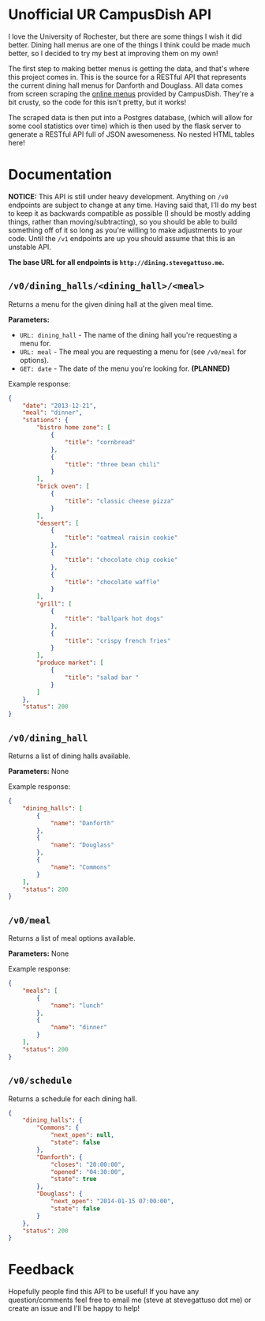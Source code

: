 Unofficial UR CampusDish API
===
I love the University of Rochester, but there are some things I wish it did better. Dining hall menus are one of the things I think could be made much better, so I decided to try my best at improving them on my own!

The first step to making better menus is getting the data, and that's where this project comes in. This is the source for a RESTful API that represents the current dining hall menus for Danforth and Douglass. All data comes from screen scraping the [online menus](http://www.campusdish.com/en-US/CSNE/Rochester/Menus/DanforthFreshFoodCompany.htm) provided by CampusDish. They're a bit crusty, so the code for this isn't pretty, but it works!

The scraped data is then put into a Postgres database, (which will allow for some cool statistics over time) which is then used by the flask server to generate a RESTful API full of JSON awesomeness. No nested HTML tables here!

Documentation
===
**NOTICE:** This API is still under heavy development. Anything on `/v0` endpoints are subject to change at any time. Having said that, I'll do my best to keep it as backwards compatible as possible (I should be mostly adding things, rather than moving/subtracting), so you should be able to build something off of it so long as you're willing to make adjustments to your code. Until the `/v1` endpoints are up you should assume that this is an unstable API.

**The base URL for all endpoints is `http://dining.stevegattuso.me`.**

## `/v0/dining_halls/<dining_hall>/<meal>`
Returns a menu for the given dining hall at the given meal time.

**Parameters:**
* `URL: dining_hall` - The name of the dining hall you're requesting a menu for.
* `URL: meal` - The meal you are requesting a menu for (see `/v0/meal` for options).
* `GET: date` - The date of the menu you're looking for. **(PLANNED)**

Example response:
```json
{
    "date": "2013-12-21", 
    "meal": "dinner", 
    "stations": {
        "bistro home zone": [
            {
                "title": "cornbread"
            }, 
            {
                "title": "three bean chili"
            }
        ], 
        "brick oven": [
            {
                "title": "classic cheese pizza"
            }
        ], 
        "dessert": [
            {
                "title": "oatmeal raisin cookie"
            }, 
            {
                "title": "chocolate chip cookie"
            }, 
            {
                "title": "chocolate waffle"
            }
        ], 
        "grill": [
            {
                "title": "ballpark hot dogs"
            }, 
            {
                "title": "crispy french fries"
            }
        ], 
        "produce market": [
            {
                "title": "salad bar "
            }
        ]
    }, 
    "status": 200
}

```

## `/v0/dining_hall`
Returns a list of dining halls available.

**Parameters:** None

Example response:
```json
{
    "dining_halls": [
        {
            "name": "Danforth"
        }, 
        {
            "name": "Douglass"
        }, 
        {
            "name": "Commons"
        }
    ], 
    "status": 200
}
```

## `/v0/meal`
Returns a list of meal options available.

**Parameters:** None

Example response:
```json
{
    "meals": [
        {
            "name": "lunch"
        }, 
        {
            "name": "dinner"
        }
    ], 
    "status": 200
}
```

## `/v0/schedule`
Returns a schedule for each dining hall.

```json
{
    "dining_halls": {
        "Commons": {
            "next_open": null, 
            "state": false
        }, 
        "Danforth": {
            "closes": "20:00:00", 
            "opened": "04:30:00", 
            "state": true
        }, 
        "Douglass": {
            "next_open": "2014-01-15 07:00:00", 
            "state": false
        }
    }, 
    "status": 200
}
```

Feedback
===
Hopefully people find this API to be useful! If you have any question/comments feel free to email me (steve at stevegattuso dot me) or create an issue and I'll be happy to help!
